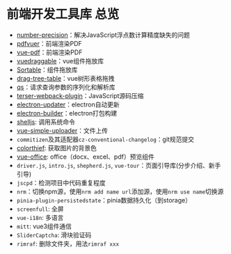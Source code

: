 # 前端开发工具库 总览

- [number-precision](https://github.com/nefe/number-precision)：解决JavaScript浮点数计算精度缺失的问题
- [pdfvuer](https://github.com/arkokoley/pdfvuer#pdfvuer)：前端渲染PDF
- [vue-pdf](https://github.com/FranckFreiburger/vue-pdf#readme)：前端渲染PDF
- [vuedraggable](https://github.com/SortableJS/Vue.Draggable#readme)：vue组件拖放库
- [Sortable](https://www.npmjs.com/package/sortablejs)：组件拖放库
- [drag-tree-table](https://github.com/mafengwo/vue-drag-tree-table#readme)：vue树形表格拖拽
- [qs](https://github.com/ljharb/qs)：请求查询参数的序列化和解析库
- [terser-webpack-plugin](https://github.com/webpack-contrib/terser-webpack-plugin)：JavaScript源码压缩
- [electron-updater](https://github.com/electron-userland/electron-builder)：electron自动更新
- [electron-builder](https://github.com/electron-userland/electron-builder)：electron打包构建
- [shelljs](./): 调用系统命令
- [vue-simple-uploader](https://github.com/simple-uploader/vue-uploader/blob/master/README_zh-CN.md)：文件上传
- `commitizen`及其适配器`cz-conventional-changelog`：git规范提交
- [colorthief](https://www.npmjs.com/package/@neutrixs/colorthief): 获取图片的背景色
- [vue-office](https://github.com/501351981/vue-office): office（docx、excel、pdf）预览组件
- `driver.js`, `intro.js`, `shepherd.js`, `vue-tour`：页面引导库(分步介绍、新手引导)
- `jscpd`：检测项目中代码重复程度
- `nrm`：切换npm源，使用`nrm add name url`添加源，使用`nrm use name`切换源
- `pinia-plugin-persistedstate`：pinia数据持久化（到storage）
- `screenfull`: 全屏
- `vue-i18n`: 多语言
- `mitt`: vue3组件通信
- `SliderCaptcha`: 滑块验证码
- `rimraf`: 删除文件夹，用法`rimraf xxx`
